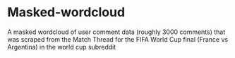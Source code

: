 # Masked-wordcloud
A masked wordcloud of user comment data (roughly 3000 comments) that was scraped from the Match Thread for the FIFA World Cup final (France vs Argentina) in the world cup subreddit
